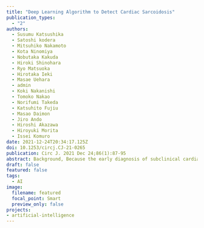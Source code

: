 ```yaml
---
title: "Deep Learning Algorithm to Detect Cardiac Sarcoidosis"
publication_types:
  - "2"
authors:
  - Susumu Katsushika
  - Satoshi kodera
  - Mitsuhiko Nakamoto
  - Kota Ninomiya
  - Nobutaka Kakuda
  - Hiroki Shinohara
  - Ryo Matsuoka
  - Hirotaka Ieki
  - Masae Uehara
  - admin
  - Koki Nakanishi
  - Tomoko Nakao
  - Norifumi Takeda
  - Katsuhito Fujiu
  - Masao Daimon
  - Jiro Ando
  - Hiroshi Akazawa
  - Hiroyuki Morita
  - Issei Komuro
date: 2021-12-24T20:34:17.125Z
doi: 10.1253/circj.CJ-21-0265
publication: Circ J. 2021 Dec 24;86(1):87-95
abstract: Background, Because the early diagnosis of subclinical cardiac sarcoidosis (CS) remains difficult, we developed a deep learning algorithm to distinguish CS patients from healthy subjects using echocardiographic movies. Methods and Results, Among the patients who underwent echocardiography from January 2015 to December 2019, we chose 151 echocardiographic movies from 50 CS patients and 151 from 149 healthy subjects. We trained two 3D convolutional neural networks (3D-CNN) to identify CS patients using a dataset of 212 echocardiographic movies with and without a transfer learning method (Pretrained algorithm and Non-pretrained algorithm). On an independent set of 41 echocardiographic movies, the area under the receiver-operating characteristic curve (AUC) of the Pretrained algorithm was greater than that of Non-pretrained algorithm (0.842, 95% confidence interval (CI), 0.722-0.962 vs. 0.724, 95% CI, 0.566-0.882, P=0.253). The AUC from the interpretation of the same set of 41 echocardiographic movies by 5 cardiologists was not significantly different from that of the Pretrained algorithm (0.855, 95% CI, 0.735-0.975 vs. 0.842, 95% CI, 0.722-0.962, P=0.885). A sensitivity map demonstrated that the Pretrained algorithm focused on the area of the mitral valve. Conclusions, A 3D-CNN with a transfer learning method may be a promising tool for detecting CS using an echocardiographic movie.
draft: false
featured: false
tags: 
  - AI
image:
  filename: featured
  focal_point: Smart
  preview_only: false
projects: 
- artificial-intelligence
---
```

